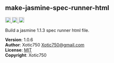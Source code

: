 <a name="module_make-jasmine-spec-runner-html"></a>

## make-jasmine-spec-runner-html
<a href="https://david-dm.org/Xotic750/make-jasmine-spec-runner-html"
title="Dependency status">
<img src="https://david-dm.org/Xotic750/make-jasmine-spec-runner-html.svg"
alt="Dependency status" height="18"/>
</a>
<a
href="https://david-dm.org/Xotic750/make-jasmine-spec-runner-html#info=devDependencies"
title="devDependency status">
<img src="https://david-dm.org/Xotic750/make-jasmine-spec-runner-html/dev-status.svg"
alt="devDependency status" height="18"/>
</a>
<a href="https://badge.fury.io/js/make-jasmine-spec-runner-html" title="npm version">
<img src="https://badge.fury.io/js/make-jasmine-spec-runner-html.svg"
alt="npm version" height="18">
</a>

Build a jasmine 1.1.3 spec runner html file.

**Version**: 1.0.6  
**Author**: Xotic750 <Xotic750@gmail.com>  
**License**: [MIT](&lt;https://opensource.org/licenses/MIT&gt;)  
**Copyright**: Xotic750  

